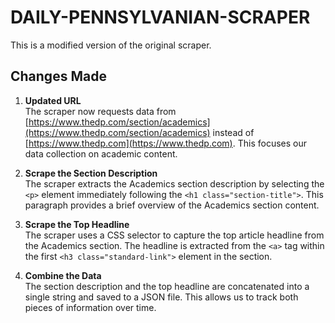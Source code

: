 # DAILY-PENNSYLVANIAN-SCRAPER

This is a modified version of the original scraper.

## Changes Made

1. **Updated URL**  
   The scraper now requests data from [https://www.thedp.com/section/academics](https://www.thedp.com/section/academics) instead of [https://www.thedp.com](https://www.thedp.com). This focuses our data collection on academic content.

2. **Scrape the Section Description**  
   The scraper extracts the Academics section description by selecting the `<p>` element immediately following the `<h1 class="section-title">`. This paragraph provides a brief overview of the Academics section content.

3. **Scrape the Top Headline**  
   The scraper uses a CSS selector to capture the top article headline from the Academics section. The headline is extracted from the `<a>` tag within the first `<h3 class="standard-link">` element in the section.

4. **Combine the Data**  
   The section description and the top headline are concatenated into a single string and saved to a JSON file. This allows us to track both pieces of information over time.
